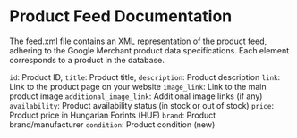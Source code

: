 # Product Feed Documentation

The feed.xml file contains an XML representation of the product feed, adhering to the Google Merchant product data specifications. 
Each <product> element corresponds to a product in the database.

`id`: Product ID, 
`title`: Product title,
`description`: Product description
`link`: Link to the product page on your website
`image_link`: Link to the main product image
`additional_image_link`: Additional image links (if any)
`availability`: Product availability status (in stock or out of stock)
`price`: Product price in Hungarian Forints (HUF)
`brand`: Product brand/manufacturer
`condition`: Product condition (new)

